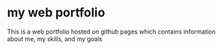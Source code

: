 # my web portfolio
This is a web portfolio hosted on github pages which contains information about me, my skills, and my goals
